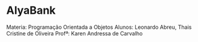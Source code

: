 # AlyaBank
Materia: Programação Orientada a Objetos
Alunos: Leonardo Abreu, Thais Cristine de Oliveira
Profª: Karen Andressa de Carvalho


